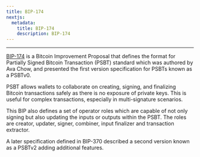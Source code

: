 ```yaml
---
title: BIP-174
nextjs:
  metadata:
    title: BIP-174
    description: BIP-174
---
```


---

[BIP-174](https://github.com/bitcoin/bips/blob/master/bip-0174.mediawiki) is a Bitcoin Improvement Proposal that defines the format for Partially Signed Bitcoin Transaction (PSBT) standard which was authored by Ava Chow, and presented the first version specification for PSBTs known as a PSBTv0.

PSBT allows wallets to collaborate on creating, signing, and finalizing Bitcoin transactions safely as there is no exposure of private keys. This is useful for complex transactions, especially in multi-signature scenarios.

This BIP also defines a set of operator roles which are capable of not only signing but also updating the inputs or outputs within the PSBT. The roles are creator, updater, signer, combiner, input finalizer and transaction extractor.

A later specification defined in BIP-370 described a second version known as a PSBTv2 adding additional features.
